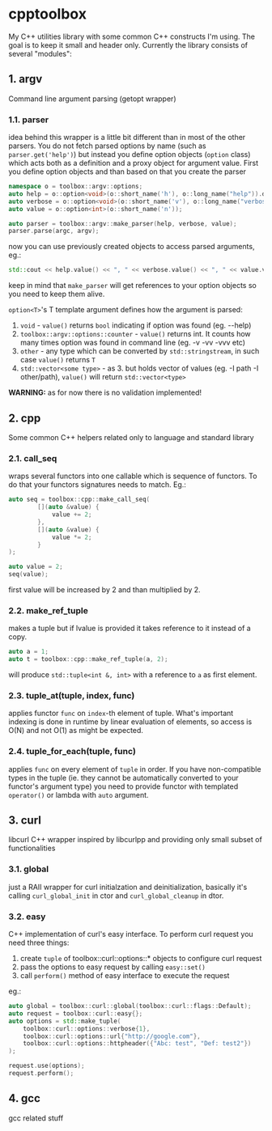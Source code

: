 # cpptoolbox
My C++ utilities library with some common C++ constructs I'm using. The goal is to keep it small and header only. Currently the library consists of several "modules":

## 1. argv
Command line argument parsing (getopt wrapper)

### 1.1. parser
idea behind this wrapper is a little bit different than in most of the other parsers. You do not fetch parsed options by name (such as `parser.get('help')`) but instead you define option objects (`option` class) which acts both as a definition and a proxy object for argument value. First you define option objects and than based on that you create the parser

```cpp
namespace o = toolbox::argv::options;
auto help = o::option<void>(o::short_name('h'), o::long_name("help")).description("this help message");
auto verbose = o::option<void>(o::short_name('v'), o::long_name("verbose")).description("be verbose");
auto value = o::option<int>(o::short_name('n'));

auto parser = toolbox::argv::make_parser(help, verbose, value);
parser.parse(argc, argv);
```

now you can use previously created objects to access parsed arguments, eg.:

```cpp
std::cout << help.value() << ", " << verbose.value() << ", " << value.value() << std::endl;
```

keep in mind that `make_parser` will get references to your option objects so you need to keep them alive.

`option<T>`'s T template argument defines how the argument is parsed:
1. `void` - `value()` returns `bool` indicating if option was found (eg. --help)
2. `toolbox::argv::options::counter` - `value()` returns int. It counts how many times option was found in command line (eg. -v -vv -vvv etc)
3. `other` - any type which can be converted by `std::stringstream`, in such case `value()` returns `T`
4. `std::vector<some type>` - as 3. but holds vector of values (eg. -I path -I other/path), `value()` will return `std::vector<type>`

**WARNING:** as for now there is no validation implemented!

## 2. cpp
Some common C++ helpers related only to language and standard library

### 2.1. call_seq
wraps several functors into one callable which is sequence of functors. To do that your functors signatures needs to match. Eg.:

```cpp
auto seq = toolbox::cpp::make_call_seq(
		[](auto &value) {
			value += 2;
		},
		[](auto &value) {
			value *= 2;
		}
);

auto value = 2;
seq(value);
```
first value will be increased by 2 and than multiplied by 2.

### 2.2. make_ref_tuple
makes a tuple but if lvalue is provided it takes reference to it instead of a copy.

```cpp
auto a = 1;
auto t = toolbox::cpp::make_ref_tuple(a, 2);
```

will produce `std::tuple<int &, int>` with a reference to `a` as first element.

### 2.3. tuple_at(tuple, index, func)
applies functor `func` on `index`-th element of tuple. What's important indexing is done in runtime by linear evaluation of elements, so access is O(N) and not O(1) as might be expected.

### 2.4. tuple_for_each(tuple, func)
applies `func` on every element of `tuple` in order. If you have non-compatible types in the tuple (ie. they cannot be automatically converted to your functor's argument type) you need to provide functor with templated `operator()` or lambda with `auto` argument.

## 3. curl
libcurl C++ wrapper inspired by libcurlpp and providing only small subset of functionalities

### 3.1. global
just a RAII wrapper for curl initialzation and deinitialization, basically it's calling `curl_global_init` in ctor and `curl_global_cleanup` in dtor.

### 3.2. easy
C++ implementation of curl's easy interface. To perform curl request you need three things:

1. create `tuple` of toolbox::curl::options::\* objects to configure curl request
2. pass the options to easy request by calling `easy::set()`
3. call `perform()` method of easy interface to execute the request

eg.:
```cpp
auto global = toolbox::curl::global(toolbox::curl::flags::Default);
auto request = toolbox::curl::easy{};
auto options = std::make_tuple(
    toolbox::curl::options::verbose{1},
    toolbox::curl::options::url{"http://google.com"},
    toolbox::curl::options::httpheader({"Abc: test", "Def: test2"})
);

request.use(options);
request.perform();
```

## 4. gcc
gcc related stuff
